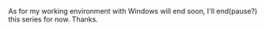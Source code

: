 As for my working environment with Windows will end soon, I'll end(pause?) this series for now. Thanks.
